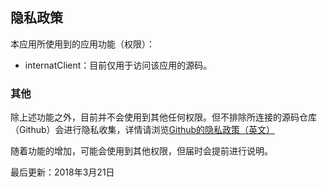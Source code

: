 ## 隐私政策
本应用所使用到的应用功能（权限）：
* internatClient：目前仅用于访问该应用的源码。

### 其他
除上述功能之外，目前并不会使用到其他任何权限。但不排除所连接的源码仓库（Github）会进行隐私收集，详情请浏览[Github的隐私政策（英文）](https://github.com/site/privacy)

随着功能的增加，可能会使用到其他权限，但届时会提前进行说明。



最后更新：2018年3月21日